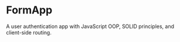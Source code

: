 # FormApp
A user authentication app with JavaScript OOP, SOLID principles, and client-side routing.
